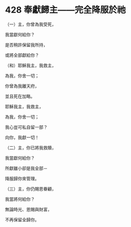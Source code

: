 # 428 奉獻歸主——完全降服於祂

（一）主，你曾為我受死，

我當獻何給你？

是否稍許保留我所持，

或將全部獻給你？

（和）耶穌我主，我救主，

為我，你舍一切；

你曾為我離天府，

並且死在加略。

耶穌我主，我救主，

為我，你舍一切；

我心豈可私自留一部？

向你，我獻一切！

（二）主，你已將我救贖，

我當獻何給你？

所獻雖小卻是我全部－

降服歸你來管理。

（三）主，你仍賜恩眷顧，

我當將何給你？

無論時光、恩賜與財富，

不再保留全歸你。

